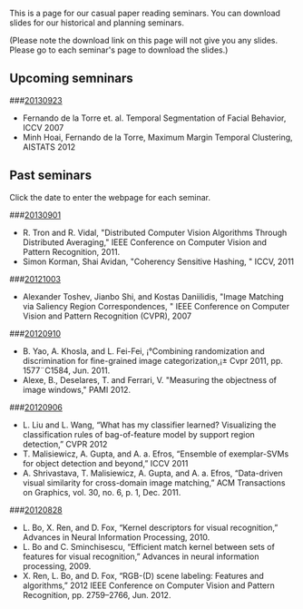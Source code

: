 This is a page for our casual paper reading seminars. You can download slides for our historical and planning seminars.

(Please note the download link on this page will not give you any slides. Please go to each seminar's page to download the slides.)

## Upcoming semninars

###[20130923](http://grapeot.github.com/prs_20130923/)

* Fernando de la Torre et. al. Temporal Segmentation of Facial Behavior, ICCV 2007
* Minh Hoai, Fernando de la Torre, Maximum Margin Temporal Clustering, AISTATS 2012
 
## Past seminars

Click the date to enter the webpage for each seminar.

###[20130901](http://grapeot.github.com/prs_20130901/)

 * R. Tron and R. Vidal, "Distributed Computer Vision Algorithms Through Distributed Averaging," IEEE Conference on Computer Vision and Pattern Recognition, 2011.
 * Simon Korman, Shai Avidan, "Coherency Sensitive Hashing, " ICCV, 2011

###[20121003](http://grapeot.github.com/prs121003/)

 * Alexander Toshev, Jianbo Shi, and Kostas Daniilidis, "Image Matching via Saliency Region Correspondences, " IEEE Conference on Computer Vision and Pattern Recognition (CVPR), 2007

###[20120910](http://grapeot.github.com/prs120910/)

 * B. Yao, A. Khosla, and L. Fei-Fei, ¡°Combining randomization and discrimination for fine-grained image categorization,¡± Cvpr 2011, pp. 1577¨C1584, Jun. 2011.
 * Alexe, B., Deselares, T. and Ferrari, V. "Measuring the objectness of image windows," PAMI 2012. 

###[20120906](http://grapeot.github.com/prs120906/)

 * L. Liu and L. Wang, “What has my classifier learned? Visualizing the classification rules of bag-of-feature model by support region detection,” CVPR 2012
 * T. Malisiewicz, A. Gupta, and A. a. Efros, “Ensemble of exemplar-SVMs for object detection and beyond,” ICCV 2011
 * A. Shrivastava, T. Malisiewicz, A. Gupta, and A. a. Efros, “Data-driven visual similarity for cross-domain image matching,” ACM Transactions on Graphics, vol. 30, no. 6, p. 1, Dec. 2011.
 
###[20120828](http://grapeot.github.com/prs120828/)

 * L. Bo, X. Ren, and D. Fox, “Kernel descriptors for visual recognition,” Advances in Neural Information Processing, 2010.
 * L. Bo and C. Sminchisescu, “Efficient match kernel between sets of features for visual recognition,” Advances in neural information processing, 2009.
 * X. Ren, L. Bo, and D. Fox, “RGB-(D) scene labeling: Features and algorithms,” 2012 IEEE Conference on Computer Vision and Pattern Recognition, pp. 2759–2766, Jun. 2012.
